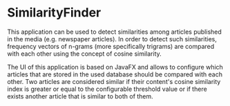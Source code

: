 # SimilarityFinder

This application can be used to detect similarities among articles published in the media (e.g. 
newspaper articles). In order to detect such similarities, frequency vectors of n-grams (more 
specifically trigrams) are compared with each other using the concept of cosine similarity.

The UI of this application is based on JavaFX and allows to configure which articles that are stored
in the used database should be compared with each other. Two articles are considered similar if 
their content's cosine similarity index is greater or equal to the configurable threshold value 
or if there exists another article that is similar to both of them.
